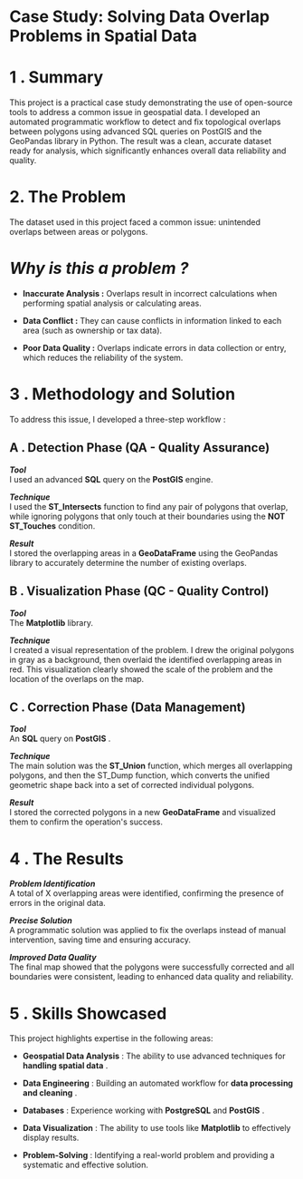 # Case Study: Solving Data Overlap Problems in Spatial Data
# 1 .  Summary
This project is a practical case study demonstrating the use of open-source tools to address a common issue in geospatial data. I developed an automated programmatic workflow to detect and fix topological overlaps between polygons using advanced SQL queries on PostGIS and the GeoPandas library in Python. The result was a clean, accurate dataset ready for analysis, which significantly enhances overall data reliability and quality.
# 2. The Problem
The dataset used in this project faced a common issue: unintended overlaps between areas or polygons.

# ***Why is this a problem ?***
* **Inaccurate Analysis  :**
    Overlaps result in incorrect calculations when performing spatial analysis or calculating areas.

* **Data Conflict  :** 
  They can cause conflicts in information linked to each area (such as ownership or tax data).

* **Poor Data Quality  :** 
   Overlaps indicate errors in data collection or entry, which reduces the reliability of the system.



# 3 . Methodology and Solution
To address this issue, I developed a three-step workflow  :

## A . Detection Phase (QA - Quality Assurance)
***Tool***  <br />
I used an advanced **SQL** query on the **PostGIS** engine.

***Technique*** <br />
I used the **ST_Intersects** function to find any pair of polygons that overlap, while ignoring polygons that only touch at their boundaries using the **NOT ST_Touches** condition.

***Result*** <br />
I stored the overlapping areas in a **GeoDataFrame** using the GeoPandas library to accurately determine the number of existing overlaps.

## B . Visualization Phase (QC - Quality Control)
***Tool*** <br /> The **Matplotlib** library.

***Technique*** <br /> I created a visual representation of the problem. I drew the original polygons in gray as a background, then overlaid the identified overlapping areas in red. This visualization clearly showed the scale of the problem and the location of the overlaps on the map.

## C . Correction Phase (Data Management)
***Tool*** <br /> An **SQL** query on **PostGIS** .

***Technique*** <br /> The main solution was the **ST_Union** function, which merges all overlapping polygons, and then the ST_Dump function, which converts the unified geometric shape back into a set of corrected individual polygons.

***Result***<br /> I stored the corrected polygons in a new **GeoDataFrame** and visualized them to confirm the operation's success.

#  4 . The Results
***Problem Identification***<br /> A total of X overlapping areas were identified, confirming the presence of errors in the original data.

***Precise Solution*** <br /> A programmatic solution was applied to fix the overlaps instead of manual intervention, saving time and ensuring accuracy.

***Improved Data Quality***<br /> The final map showed that the polygons were successfully corrected and all boundaries were consistent, leading to enhanced data quality and reliability.

#   5 . Skills Showcased
This project highlights expertise in the following areas:

*  **Geospatial Data Analysis**  : The ability to use advanced techniques for **handling spatial data** .

*  **Data Engineering**   : Building an automated workflow for **data processing and cleaning** .

* **Databases**   : Experience working with **PostgreSQL** and **PostGIS** .

* **Data Visualization**  : The ability to use tools like **Matplotlib** to effectively display results.

* **Problem-Solving**  : Identifying a real-world problem and providing a systematic and effective solution.
